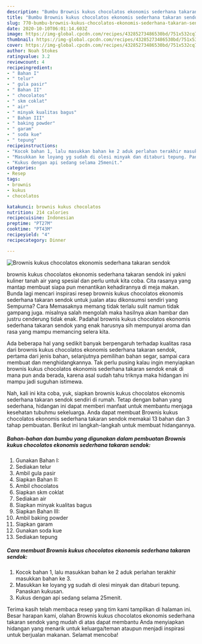 ```yaml
---
description: "Bumbu Brownis kukus chocolatos ekonomis sederhana takaran sendok | Cara Masak Brownis kukus chocolatos ekonomis sederhana takaran sendok Yang Sedap"
title: "Bumbu Brownis kukus chocolatos ekonomis sederhana takaran sendok | Cara Masak Brownis kukus chocolatos ekonomis sederhana takaran sendok Yang Sedap"
slug: 770-bumbu-brownis-kukus-chocolatos-ekonomis-sederhana-takaran-sendok-cara-masak-brownis-kukus-chocolatos-ekonomis-sederhana-takaran-sendok-yang-sedap
date: 2020-10-10T06:01:14.603Z
image: https://img-global.cpcdn.com/recipes/43285273486530bd/751x532cq70/brownis-kukus-chocolatos-ekonomis-sederhana-takaran-sendok-foto-resep-utama.jpg
thumbnail: https://img-global.cpcdn.com/recipes/43285273486530bd/751x532cq70/brownis-kukus-chocolatos-ekonomis-sederhana-takaran-sendok-foto-resep-utama.jpg
cover: https://img-global.cpcdn.com/recipes/43285273486530bd/751x532cq70/brownis-kukus-chocolatos-ekonomis-sederhana-takaran-sendok-foto-resep-utama.jpg
author: Noah Stokes
ratingvalue: 3.2
reviewcount: 4
recipeingredient:
- " Bahan I"
- " telur"
- " gula pasir"
- " Bahan II"
- " chocolatos"
- " skm coklat"
- " air"
- " minyak kualitas bagus"
- " Bahan III"
- " baking powder"
- " garam"
- " soda kue"
- " tepung"
recipeinstructions:
- "Kocok bahan 1, lalu masukkan bahan ke 2 aduk perlahan terakhir masukkan bahan ke 3."
- "Masukkan ke loyang yg sudah di olesi minyak dan ditaburi tepung. Panaskan kukusan."
- "Kukus dengan api sedang selama 25menit."
categories:
- Resep
tags:
- brownis
- kukus
- chocolatos

katakunci: brownis kukus chocolatos 
nutrition: 214 calories
recipecuisine: Indonesian
preptime: "PT27M"
cooktime: "PT43M"
recipeyield: "4"
recipecategory: Dinner

---
```



![Brownis kukus chocolatos ekonomis sederhana takaran sendok](https://img-global.cpcdn.com/recipes/43285273486530bd/751x532cq70/brownis-kukus-chocolatos-ekonomis-sederhana-takaran-sendok-foto-resep-utama.jpg)


brownis kukus chocolatos ekonomis sederhana takaran sendok ini yakni kuliner tanah air yang spesial dan perlu untuk kita coba. Cita rasanya yang mantap membuat siapa pun menantikan kehadirannya di meja makan.
Bunda lagi mencari inspirasi resep brownis kukus chocolatos ekonomis sederhana takaran sendok untuk jualan atau dikonsumsi sendiri yang Sempurna? Cara Memasaknya memang tidak terlalu sulit namun tidak gampang juga. misalnya salah mengolah maka hasilnya akan hambar dan justru cenderung tidak enak. Padahal brownis kukus chocolatos ekonomis sederhana takaran sendok yang enak harusnya sih mempunyai aroma dan rasa yang mampu memancing selera kita.

Ada beberapa hal yang sedikit banyak berpengaruh terhadap kualitas rasa dari brownis kukus chocolatos ekonomis sederhana takaran sendok, pertama dari jenis bahan, selanjutnya pemilihan bahan segar, sampai cara membuat dan menghidangkannya. Tak perlu pusing kalau ingin menyiapkan brownis kukus chocolatos ekonomis sederhana takaran sendok enak di mana pun anda berada, karena asal sudah tahu triknya maka hidangan ini mampu jadi suguhan istimewa.




Nah, kali ini kita coba, yuk, siapkan brownis kukus chocolatos ekonomis sederhana takaran sendok sendiri di rumah. Tetap dengan bahan yang sederhana, hidangan ini dapat memberi manfaat untuk membantu menjaga kesehatan tubuhmu sekeluarga. Anda dapat membuat Brownis kukus chocolatos ekonomis sederhana takaran sendok memakai 13 bahan dan 3 tahap pembuatan. Berikut ini langkah-langkah untuk membuat hidangannya.

<!--inarticleads1-->

##### Bahan-bahan dan bumbu yang digunakan dalam pembuatan Brownis kukus chocolatos ekonomis sederhana takaran sendok:

1. Gunakan  Bahan I:
1. Sediakan  telur
1. Ambil  gula pasir
1. Siapkan  Bahan II:
1. Ambil  chocolatos
1. Siapkan  skm coklat
1. Sediakan  air
1. Siapkan  minyak kualitas bagus
1. Siapkan  Bahan III:
1. Ambil  baking powder
1. Siapkan  garam
1. Gunakan  soda kue
1. Sediakan  tepung




<!--inarticleads2-->

##### Cara membuat Brownis kukus chocolatos ekonomis sederhana takaran sendok:

1. Kocok bahan 1, lalu masukkan bahan ke 2 aduk perlahan terakhir masukkan bahan ke 3.
1. Masukkan ke loyang yg sudah di olesi minyak dan ditaburi tepung. Panaskan kukusan.
1. Kukus dengan api sedang selama 25menit.




Terima kasih telah membaca resep yang tim kami tampilkan di halaman ini. Besar harapan kami, olahan Brownis kukus chocolatos ekonomis sederhana takaran sendok yang mudah di atas dapat membantu Anda menyiapkan hidangan yang menarik untuk keluarga/teman ataupun menjadi inspirasi untuk berjualan makanan. Selamat mencoba!
